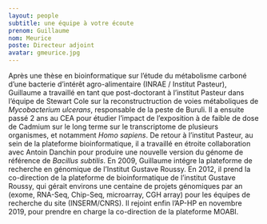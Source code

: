 ```yaml
---
layout: people
subtitle: une équipe à votre écoute
prenom: Guillaume
nom: Meurice
poste: Directeur adjoint
avatar: gmeurice.jpg
---
```

Après une thèse en bioinformatique sur l’étude du métabolisme carboné d’une bacterie d’intérêt agro-alimentaire (INRAE / Institut Pasteur), Guillaume a travaillé en tant que post-doctorant à l’institut Pasteur dans l’équipe de Stewart Cole sur la reconstructruction de voies métaboliques de *Mycobacterium ulcerans*, responsable de la peste de Buruli.
Il a ensuite passé 2 ans au CEA pour étudier l’impact de l’exposition à de faible de dose de Cadmium sur le long terme sur le transcriptome de plusieurs organismes, et notamment *Homo sapiens*.
De retour à l’institut Pasteur, au sein de la plateforme bioinformatique, il a travaillé en étroite collaboration avec Antoin Danchin pour produire une nouvelle version du génome de référence de *Bacillus subtilis*.
En 2009, Guillaume intégre la plateforme de recherche en génomique de l’Institut Gustave Roussy. En 2012, il prend la co-direction de la plateforme de bioinformatique de l’institut Gustave Roussy, qui gérait environs une centaine de projets génomiques par an (exome, RNA-Seq, Chip-Seq, microarray, CGH array) pour les équipes de recherche du site (INSERM/CNRS).
Il rejoint enfin l’AP-HP en novembre 2019, pour prendre en charge la co-direction de la plateforme MOABI.
